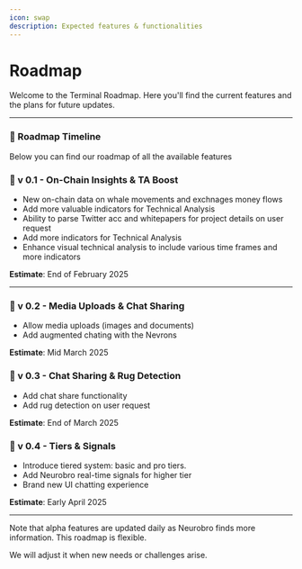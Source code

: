 ```yaml
---
icon: swap
description: Expected features & functionalities
---
```


# Roadmap

Welcome to the Terminal Roadmap. Here you'll find the current features and the plans for future updates.

***

### **🔸** Roadmap Timeline

Below you can find our roadmap of all the available features

### 📍 v 0.1 - On-Chain Insights & TA Boost

* New on-chain data on whale movements and exchnages money flows
* Add more valuable indicators for Technical Analysis
* Ability to parse Twitter acc and whitepapers for project details on user request
* Add more indicators for Technical Analysis
* Enhance visual technical analysis to include various time frames and more indicators

**Estimate**: End of February 2025

***

### 📍 v 0.2 - Media Uploads & Chat Sharing

* Allow media uploads (images and documents)
* Add augmented chating with the Nevrons

**Estimate**: Mid March 2025

### 📍 v 0.3 - Chat Sharing & Rug Detection

* Add chat share functionality
* Add rug detection on user request

**Estimate**: End of March 2025

### 📍 v 0.4 - Tiers & Signals

* Introduce tiered system: basic and pro tiers.
* Add Neurobro real-time signals for higher tier
* Brand new UI chatting experience

**Estimate**: Early April 2025

***

Note that alpha features are updated daily as Neurobro finds more information. This roadmap is flexible.&#x20;

We will adjust it when new needs or challenges arise.
